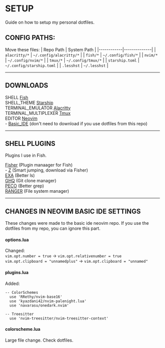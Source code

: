 # SETUP
Guide on how to setup my personal dotfiles.

## CONFIG PATHS:
Move these files:
| Repo Path  | System Path  |
|------------|--------------|
| `alacritty/*` | `~/.config/alacritty/*` |
| `fish/*`  | `~/.config/fish/*` |
| `nvim/*`  | `~/.config/nvim/*` |
| `tmux/*`  | `~/.config/tmux/*` |
| `starship.toml` | `~/.config/starship.toml` |
| `.lesshst` | `~/.lesshst` |

---
## DOWNLOADS

SHELL [Fish](https://github.com/fish-shell/fish-shell)<br />
SHELL_THEME [Starship](https://starship.rs/)<br />
TERMINAL_EMULATOR [Alacritty](https://github.com/alacritty/alacritty)<br />
TERMINAL_MULTIPLEXER [Tmux](https://github.com/tmux/tmux)<br />
EDITOR [Neovim](https://github.com/neovim/neovim)<br />
	- [Basic_IDE](https://github.com/LunarVim/nvim-basic-ide) (don't need to download if you use dotfiles from this repo)<br />

---
## SHELL PLUGINS
Plugins I use in Fish.

[Fisher](https://github.com/jorgebucaran/fisher) (Plugin manaager for Fish)<br />
	- [Z](https://github.com/jethrokuan/z) (Smart jumping, download via Fisher)<br />
[EXA](https://github.com/ogham/exa) (Better ls)<br />
[GHQ](https://github.com/x-motemen/ghq) (Git clone manager)<br />
[PECO](https://github.com/peco/peco) (Better grep)<br />
[RANGER](https://github.com/ranger/ranger) (File system manager)<br />

---
## CHANGES IN NEOVIM BASIC IDE SETTINGS
These changes were made to the basic ide neovim repo. If you use the dotfiles from my repo, you can ignore this part.

#### options.lua
Changed:<br/>
`vim.opt.number = true` -> `vim.opt.relativenumber = true`<br />
`vim.opt.clipboard = "unnamedplus"` -> `vim.opt.clipboard = "unnamed"`<br />

#### plugins.lua
Added:
``` 
-- ColorSchemes
  use 'RRethy/nvim-base16'
  use 'kyazdani42/nvim-palenight.lua'
  use 'navarasu/onedark.nvim'
```
```
-- Treesitter
  use 'nvim-treesitter/nvim-treesitter-context'
```

#### colorscheme.lua
Large file change. Check dotfiles.
